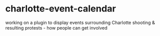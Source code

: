 # charlotte-event-calendar
working on a plugin to display events surrounding Charlotte shooting &amp; resulting protests - how people can get involved
